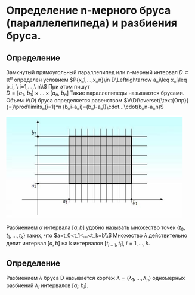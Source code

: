 # Определение n-мерного бруса (параллелепипеда) и разбиения бруса.

## Определение

Замкнутый прямоугольный параллепипед или n-мерный интервал 
$D\subset \mathbb{R}^n$ определен условием
$P{x_1,...,x_n}\in D\Leftrightarrow a_i\leq x_i\leq b_i, \ i=1,...,\ n\\$
При этом пишут\
$D=[a_1,\ b_1]\times...\times[a_n,\ b_n]$
Такие параллепипеды называются брусами. Объем $V(D)$ бруса определяется
равенством
$V(D)\overset{\text{Опр}}{=}\prod\limits_{i=1}^n 
(b_i-a_i)=(b_1-a_1)\cdot...\cdot(b_n-a_n)$

![К определению 1.2](attachments/К_определению_1.2.png)


Разбиением $\alpha$ интервала $[a, b]$ удобно называть множество точек 
$\{t_0, t_1, ..., t_k\}$ таких, что $a=t_0<t_1<...<t_k=b\\$
Множество $\lambda$ действительно делит интервал $[a,b]$ на k интервалов
$[t_{i-1},t_i],\ i=1,...,k$.

## Определение

Разбиением $\lambda$ бруса D называется кортеж 
$\lambda=(\lambda_1,...,\lambda_n)$ одномерных разбиений $\lambda_i$
интервалов $[a_i,b_i]$.

